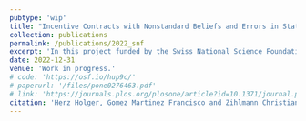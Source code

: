 ```yaml
---
pubtype: 'wip'
title: "Incentive Contracts with Nonstandard Beliefs and Errors in Statistical Reasoning"
collection: publications
permalink: /publications/2022_snf
excerpt: 'In this project funded by the Swiss National Science Foundation, we incorporate errors in statistical reasoning into incentive theory. For example, we revisit the informativeness principle (Holmström, 1979) under the assumption that individuals suffer from correlation neglect.'
date: 2022-12-31
venue: 'Work in progress.'
# code: 'https://osf.io/hup9c/'
# paperurl: '/files/pone0276463.pdf'
# link: 'https://journals.plos.org/plosone/article?id=10.1371/journal.pone.0276463'
citation: 'Herz Holger, Gomez Martinez Francisco and Zihlmann Christian.'
---
```

